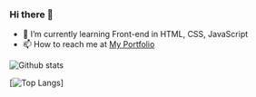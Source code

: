 ### Hi there 👋

- 🌱 I’m currently learning Front-end in HTML, CSS, JavaScript
- 📫 How to reach me at [My Portfolio](https://manavgoyal111.github.io/website_1/)

![Github stats](https://github-readme-stats.vercel.app/api?username=manavgoyal111)

[![Top Langs](https://github-readme-stats.vercel.app/api/top-langs/?username=manavgoyal111&layout=compact&langs_count=4)]
